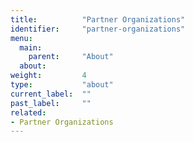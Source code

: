 ```yaml
---
title:          "Partner Organizations"
identifier:     "partner-organizations"
menu:
  main:
    parent:     "About"
  about:
weight:         4
type:           "about"
current_label:  ""
past_label:     ""
related:
- Partner Organizations
---
```

